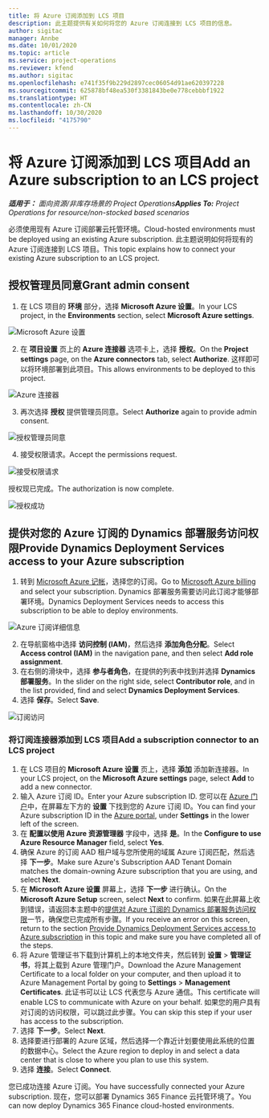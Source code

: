 ```yaml
---
title: 将 Azure 订阅添加到 LCS 项目
description: 此主题提供有关如何将您的 Azure 订阅连接到 LCS 项目的信息。
author: sigitac
manager: Annbe
ms.date: 10/01/2020
ms.topic: article
ms.service: project-operations
ms.reviewer: kfend
ms.author: sigitac
ms.openlocfilehash: e741f35f9b229d2897cec06054d91ae620397228
ms.sourcegitcommit: 625878bf48ea530f3381843be0e778cebbbf1922
ms.translationtype: HT
ms.contentlocale: zh-CN
ms.lasthandoff: 10/30/2020
ms.locfileid: "4175790"
---
```

# <a name="add-an-azure-subscription-to-an-lcs-project"></a><span data-ttu-id="e8186-103">将 Azure 订阅添加到 LCS 项目</span><span class="sxs-lookup"><span data-stu-id="e8186-103">Add an Azure subscription to an LCS project</span></span>

<span data-ttu-id="e8186-104">_**适用于：** 面向资源/非库存场景的 Project Operations_</span><span class="sxs-lookup"><span data-stu-id="e8186-104">_**Applies To:** Project Operations for resource/non-stocked based scenarios_</span></span>

<span data-ttu-id="e8186-105">必须使用现有 Azure 订阅部署云托管环境。</span><span class="sxs-lookup"><span data-stu-id="e8186-105">Cloud-hosted environments must be deployed using an existing Azure subscription.</span></span> <span data-ttu-id="e8186-106">此主题说明如何将现有的 Azure 订阅连接到 LCS 项目。</span><span class="sxs-lookup"><span data-stu-id="e8186-106">This topic explains how to connect your existing Azure subscription to an LCS project.</span></span> 

## <a name="grant-admin-consent"></a><span data-ttu-id="e8186-107">授权管理员同意</span><span class="sxs-lookup"><span data-stu-id="e8186-107">Grant admin consent</span></span>

1. <span data-ttu-id="e8186-108">在 LCS 项目的 **环境** 部分，选择 **Microsoft Azure 设置**。</span><span class="sxs-lookup"><span data-stu-id="e8186-108">In your LCS project, in the **Environments** section, select **Microsoft Azure settings**.</span></span>

![Microsoft Azure 设置](./media/1MicrosoftAzureSettings.png)

2. <span data-ttu-id="e8186-110">在 **项目设置** 页上的 **Azure 连接器** 选项卡上，选择 **授权**。</span><span class="sxs-lookup"><span data-stu-id="e8186-110">On the **Project settings** page, on the **Azure connectors** tab, select **Authorize**.</span></span> <span data-ttu-id="e8186-111">这样即可以将环境部署到此项目。</span><span class="sxs-lookup"><span data-stu-id="e8186-111">This allows environments to be deployed to this project.</span></span>

![Azure 连接器](./media/2AzureConnectors.png)

3. <span data-ttu-id="e8186-113">再次选择 **授权** 提供管理员同意。</span><span class="sxs-lookup"><span data-stu-id="e8186-113">Select **Authorize** again to provide admin consent.</span></span>

![授权管理员同意](./media/3GrantAdminConsent.png)

4. <span data-ttu-id="e8186-115">接受权限请求。</span><span class="sxs-lookup"><span data-stu-id="e8186-115">Accept the permissions request.</span></span>

![接受权限请求](./media/4AcceptPermissionRequest.png)

<span data-ttu-id="e8186-117">授权现已完成。</span><span class="sxs-lookup"><span data-stu-id="e8186-117">The authorization is now complete.</span></span> 

![授权成功](./media/5AuthorizationComplete.png)

## <a name="provide-dynamics-deployment-services-access-to-your-azure-subscription"></a><a name="provide"></a><span data-ttu-id="e8186-119">提供对您的 Azure 订阅的 Dynamics 部署服务访问权限</span><span class="sxs-lookup"><span data-stu-id="e8186-119">Provide Dynamics Deployment Services access to your Azure subscription</span></span>

1. <span data-ttu-id="e8186-120">转到 [Microsoft Azure 记帐](https://portal.azure.com/#blade/Microsoft\_Azure\_Billing/SubscriptionsBlade)，选择您的订阅。</span><span class="sxs-lookup"><span data-stu-id="e8186-120">Go to [Microsoft Azure billing](https://portal.azure.com/#blade/Microsoft\_Azure\_Billing/SubscriptionsBlade) and select your subscription.</span></span> <span data-ttu-id="e8186-121">Dynamics 部署服务需要访问此订阅才能够部署环境。</span><span class="sxs-lookup"><span data-stu-id="e8186-121">Dynamics Deployment Services needs to access this subscription to be able to deploy environments.</span></span>

![Azure 订阅详细信息](./media/6AzureSubscription.png)

2. <span data-ttu-id="e8186-123">在导航窗格中选择 **访问控制 (IAM)**，然后选择 **添加角色分配**。</span><span class="sxs-lookup"><span data-stu-id="e8186-123">Select **Access control (IAM)** in the navigation pane, and then select **Add role assignment**.</span></span>
3. <span data-ttu-id="e8186-124">在右侧的滑块中，选择 **参与者角色**，在提供的列表中找到并选择 **Dynamics 部署服务**。</span><span class="sxs-lookup"><span data-stu-id="e8186-124">In the slider on the right side, select **Contributor role**, and in the list provided, find and select **Dynamics Deployment Services**.</span></span> 
4. <span data-ttu-id="e8186-125">选择 **保存**。</span><span class="sxs-lookup"><span data-stu-id="e8186-125">Select **Save**.</span></span>

![订阅访问](./media/7SubscriptionAccess.png)

### <a name="add-a-subscription-connector-to-an-lcs-project"></a><span data-ttu-id="e8186-127">将订阅连接器添加到 LCS 项目</span><span class="sxs-lookup"><span data-stu-id="e8186-127">Add a subscription connector to an LCS project</span></span>

1. <span data-ttu-id="e8186-128">在 LCS 项目的 **Microsoft Azure 设置** 页上，选择 **添加** 添加新连接器。</span><span class="sxs-lookup"><span data-stu-id="e8186-128">In your LCS project, on the **Microsoft Azure settings** page, select **Add** to add a new connector.</span></span>
2. <span data-ttu-id="e8186-129">输入 Azure 订阅 ID。</span><span class="sxs-lookup"><span data-stu-id="e8186-129">Enter your Azure subscription ID.</span></span> <span data-ttu-id="e8186-130">您可以在 [Azure 门户](https://ms.portal.azure.com/)中，在屏幕左下方的 **设置** 下找到您的 Azure 订阅 ID。</span><span class="sxs-lookup"><span data-stu-id="e8186-130">You can find your Azure subscription ID in the [Azure portal](https://ms.portal.azure.com/), under  **Settings**  in the lower left of the screen.</span></span>
3. <span data-ttu-id="e8186-131">在 **配置以使用 Azure 资源管理器** 字段中，选择 **是**。</span><span class="sxs-lookup"><span data-stu-id="e8186-131">In the **Configure to use Azure Resource Manager** field, select **Yes**.</span></span>
4. <span data-ttu-id="e8186-132">确保 Azure 的订阅 AAD 租户域与您所使用的域属 Azure 订阅匹配，然后选择 **下一步**。</span><span class="sxs-lookup"><span data-stu-id="e8186-132">Make sure Azure's Subscription AAD Tenant Domain matches the domain-owning Azure subscription that you are using, and select **Next**.</span></span>
5. <span data-ttu-id="e8186-133">在 **Microsoft Azure 设置** 屏幕上，选择 **下一步** 进行确认。</span><span class="sxs-lookup"><span data-stu-id="e8186-133">On the **Microsoft Azure Setup** screen, select **Next** to confirm.</span></span> <span data-ttu-id="e8186-134">如果在此屏幕上收到错误，请返回本主题中的[提供对 Azure 订阅的 Dynamics 部署服务访问权限](#provide)一节，确保您已完成所有步骤。</span><span class="sxs-lookup"><span data-stu-id="e8186-134">If you receive an error on this screen, return to the section [Provide Dynamics Deployment Services access to Azure subscription](#provide) in this topic and make sure you have completed all of the steps.</span></span>
6. <span data-ttu-id="e8186-135">将 Azure 管理证书下载到计算机上的本地文件夹，然后转到 **设置** > **管理证书**，将其上载到 Azure 管理门户。</span><span class="sxs-lookup"><span data-stu-id="e8186-135">Download the Azure Management Certificate to a local folder on your computer, and then upload it to Azure Management Portal by going to **Settings** > **Management Certificates**.</span></span> <span data-ttu-id="e8186-136">此证书可以让 LCS 代表您与 Azure 通信。</span><span class="sxs-lookup"><span data-stu-id="e8186-136">This certificate will enable LCS to communicate with Azure on your behalf.</span></span> <span data-ttu-id="e8186-137">如果您的用户具有对订阅的访问权限，可以跳过此步骤。</span><span class="sxs-lookup"><span data-stu-id="e8186-137">You can skip this step if your user has access to the subscription.</span></span>
7. <span data-ttu-id="e8186-138">选择 **下一步**。</span><span class="sxs-lookup"><span data-stu-id="e8186-138">Select  **Next**.</span></span>
8. <span data-ttu-id="e8186-139">选择要进行部署的 Azure 区域，然后选择一个靠近计划要使用此系统的位置的数据中心。</span><span class="sxs-lookup"><span data-stu-id="e8186-139">Select the Azure region to deploy in and select a data center that is close to where you plan to use this system.</span></span>
9.  <span data-ttu-id="e8186-140">选择 **连接**。</span><span class="sxs-lookup"><span data-stu-id="e8186-140">Select  **Connect**.</span></span>

<span data-ttu-id="e8186-141">您已成功连接 Azure 订阅。</span><span class="sxs-lookup"><span data-stu-id="e8186-141">You have successfully connected your Azure subscription.</span></span> <span data-ttu-id="e8186-142">现在，您可以部署 Dynamics 365 Finance 云托管环境了。</span><span class="sxs-lookup"><span data-stu-id="e8186-142">You can now deploy Dynamics 365 Finance cloud-hosted environments.</span></span>


